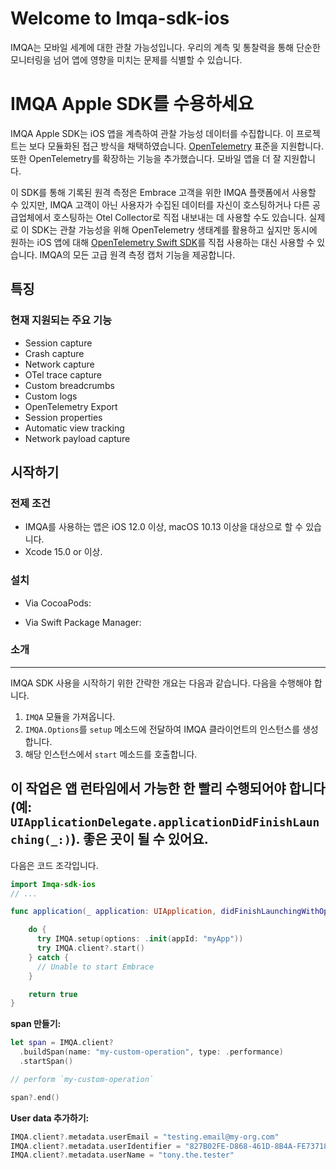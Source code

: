 # Welcome to Imqa-sdk-ios
IMQA는 모바일 세계에 대한 관찰 가능성입니다. 우리의 계측 및 통찰력을 통해 단순한 모니터링을 넘어 앱에 영향을 미치는 문제를 식별할 수 있습니다.

# IMQA Apple SDK를 수용하세요

IMQA Apple SDK는 iOS 앱을 계측하여 관찰 가능성 데이터를 수집합니다.
이 프로젝트는 보다 모듈화된 접근 방식을 채택하였습니다.
[OpenTelemetry](https://opentelemetry.io/) 표준을 지원합니다. 또한 OpenTelemetry를 확장하는 기능을 추가했습니다.
모바일 앱을 더 잘 지원합니다.

이 SDK를 통해 기록된 원격 측정은 Embrace 고객을 위한 IMQA 플랫폼에서 사용할 수 있지만, IMQA 고객이 아닌 사용자가 수집된 데이터를 자신이 호스팅하거나 다른 공급업체에서 호스팅하는 Otel Collector로 직접 내보내는 데 사용할 수도 있습니다. 실제로 이 SDK는 관찰 가능성을 위해 OpenTelemetry 생태계를 활용하고 싶지만 동시에 원하는 iOS 앱에 대해 [OpenTelemetry Swift SDK](https://github.com/open-telemetry/opentelemetry-swift)를 직접 사용하는 대신 사용할 수 있습니다. IMQA의 모든 고급 원격 측정 캡처 기능을 제공합니다.

## 특징

### 현재 지원되는 주요 기능

* Session capture
* Crash capture
* Network capture
* OTel trace capture
* Custom breadcrumbs
* Custom logs
* OpenTelemetry Export
* Session properties
* Automatic view tracking
* Network payload capture


## 시작하기

### 전제 조건
* IMQA를 사용하는 앱은 iOS 12.0 이상, macOS 10.13 이상을 대상으로 할 수 있습니다.
* Xcode 15.0 or 이상.

### 설치

* Via CocoaPods:

* Via Swift Package Manager:


### 소개
---

IMQA SDK 사용을 시작하기 위한 간략한 개요는 다음과 같습니다. 다음을 수행해야 합니다.
1. `IMQA` 모듈을 가져옵니다.
2. `IMQA.Options`를 `setup` 메소드에 전달하여 IMQA 클라이언트의 인스턴스를 생성합니다.
3. 해당 인스턴스에서 `start` 메소드를 호출합니다.

이 작업은 앱 런타임에서 가능한 한 빨리 수행되어야 합니다(예: `UIApplicationDelegate.applicationDidFinishLaunching(_:)`).
좋은 곳이 될 수 있어요.
---

다음은 코드 조각입니다.

```swift
import Imqa-sdk-ios
// ...

func application(_ application: UIApplication, didFinishLaunchingWithOptions launchOptions: [UIApplication.LaunchOptionsKey: Any]?) -> Bool {

    do {
      try IMQA.setup(options: .init(appId: "myApp"))
      try IMQA.client?.start()
    } catch {
      // Unable to start Embrace
    }

    return true
}
```

**span 만들기:**
```swift
let span = IMQA.client?
  .buildSpan(name: "my-custom-operation", type: .performance)
  .startSpan()

// perform `my-custom-operation`

span?.end()
```

**User data 추가하기:**
```swift
IMQA.client?.metadata.userEmail = "testing.email@my-org.com"
IMQA.client?.metadata.userIdentifier = "827B02FE-D868-461D-8B4A-FE7371818369"
IMQA.client?.metadata.userName = "tony.the.tester"
````
